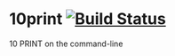 # 10print [![Build Status](https://travis-ci.org/hendriklammers/10print.svg?branch=master)](https://travis-ci.org/hendriklammers/10print)

10 PRINT on the command-line
